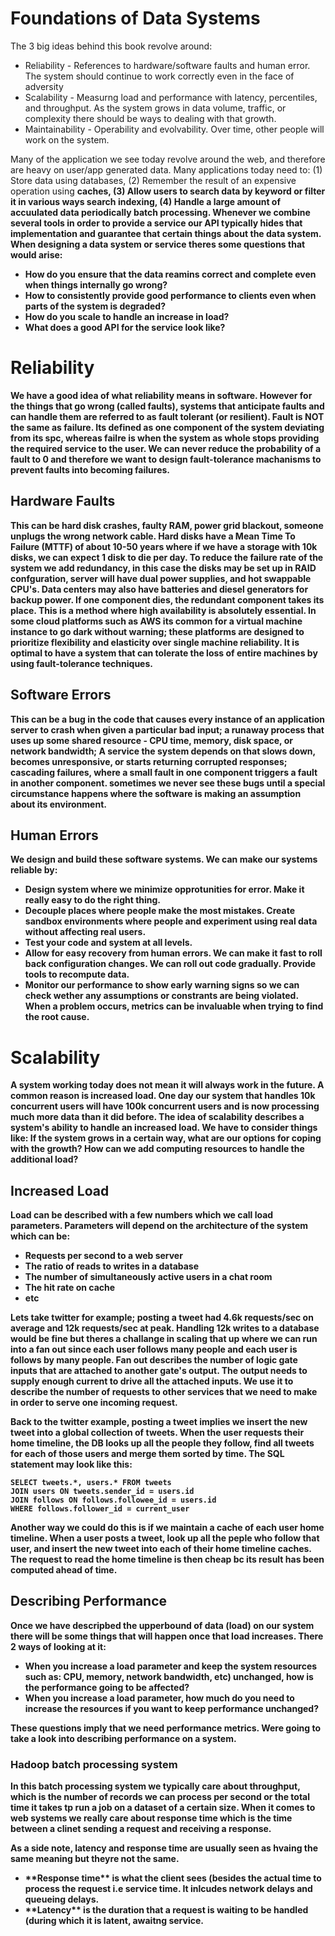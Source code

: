 # Foundations of Data Systems
The 3 big ideas behind this book revolve around:
<ul>
    <li>Reliability - References to hardware/software faults and human error. The system should continue to work correctly even in the face of adversity</li>
    <li>Scalability - Measurng load and performance with latency, percentiles, and throughput. As the system grows in data volume, traffic, or complexity there should be ways to dealing with that growth.</li>
    <li>Maintainability - Operability and evolvability. Over time, other people will work on the system.</li>
</ul>

Many of the application we see today revolve around the web, and therefore are heavy on user/app generated data. Many applications today need to: (1) Store data using <bold>databases</bold>, (2) Remember the result of an expensive operation using <b>caches<b>, (3) Allow users to search data by keyword or filter it in various ways <b>search indexing</b>, (4) Handle a large amount of accuulated data periodically <b>batch processing</b>. Whenever we combine several tools in order to provide a service our API typically hides that implementation and guarantee that certain things about the data system. When designing a data system or service theres some questions that would arise: 
<ul>
    <li>How do you ensure that the data reamins correct and complete even when things internally go wrong?</li>
    <li>How to consistently provide good performance to clients even when parts of the system is degraded?</li>
    <li>How do you scale to handle an increase in load?</li>
    <li>What does a good API for the service look like?</li>
</ul>

# Reliability
We have a good idea of what reliability means in software. However for the things that go wrong (called faults), systems that anticipate faults and can handle them are referred to as <b>fault tolerant</b> (or resilient). Fault is NOT the same as failure. Its defined as one component of the system deviating from its spc, whereas failre is when the system as whole stops providing the required service to the user. We can never reduce the probability of a fault to 0 and therefore we want to design fault-tolerance machanisms to prevent faults into becoming failures.


## Hardware Faults
This can be hard disk crashes, faulty RAM, power grid blackout, someone unplugs the wrong network cable. Hard disks have a <b>Mean Time To Failure (MTTF)</b> of about 10-50 years where if we have a storage with 10k disks, we can expect 1 disk to die per day. To reduce the failure rate of the system we add redundancy, in this case the disks may be set up in RAID confguration, server will have dual power supplies, and hot swappable CPU's. Data centers may also have batteries and diesel generators for backup power. If one component dies, the redundant component takes its place. This is a method where <b>high availability</b> is absolutely essential. In some cloud platforms such as AWS its common for a virtual machine instance to go dark without warning; these platforms are designed to prioritize flexibility and elasticity over single machine reliability. It is optimal to have a system that can tolerate the loss of entire machines by using fault-tolerance techniques. 

## Software Errors
This can be a bug in the code that causes every instance of an application server to crash when given a particular bad input; a runaway process that uses up some shared resource - CPU time, memory, disk space, or network bandwidth; A service the system depends on that slows down, becomes unresponsive, or starts returning corrupted responses; cascading failures, where a small fault in one component triggers a fault in another component. sometimes we never see these bugs until a special circumstance happens where the software is making an assumption about its environment. 

## Human Errors
We design and build these software systems. We can make our systems reliable by:
<ul>
    <li>Design system where we minimize opprotunities for error. Make it really easy to do the right thing.</li>
    <li>Decouple places where people make the most mistakes. Create sandbox environments where people and experiment using real data without affecting real users. </li>
    <li>Test your code and system at all levels.</li>
    <li>Allow for easy recovery from human errors. We can make it fast to roll back configuration changes. We can roll out code gradually. Provide tools to recompute data.</li>
    <li>Monitor our performance to show early warning signs so we can check wether any assumptions or constrants are being violated. When a problem occurs, metrics can be invaluable when trying to find the root cause. </li>
</ul>

# Scalability
A system working today does not mean it will always work in the future. A common reason is increased load. One day our system that handles 10k concurrent users will have 100k concurrent users and is now processing much more data than it did before. The idea of scalability describes a system's ability to handle an increased load. We have to consider things like: If the system grows in a certain way, what are our options for coping with the growth? How can we add computing resources to handle the additional load?

## Increased Load
Load can be described with a few numbers which we call <b>load parameters</b>. Parameters will depend on the architecture of the system which can be:
<ul>
    <li>Requests per second to a web server</li>
    <li>The ratio of reads to writes in a database</li>
    <li>The number of simultaneously active users in a chat room</li>
    <li>The hit rate on cache</li>
    <li>etc</li>
</ul>

Lets take twitter for example; posting a tweet had 4.6k requests/sec on average and 12k requests/sec at peak. Handling 12k writes to a database would be fine but theres a challange in scaling that up where we can run into a <b>fan out</b> since each user follows many people and each user is follows by many people. Fan out describes the number of logic gate inputs that are attached to another gate's output. The output needs to supply enough current to drive all the attached inputs. We use it to describe the number of requests to other services that we need to make in order to serve one incoming request. <br>

Back to the twitter example, posting a tweet implies we insert the new tweet into a global collection of tweets. When the user requests their home timeline, the DB looks up all the people they follow, find all tweets for each of those users and merge them sorted by time. The SQL statement may look like this:

```
SELECT tweets.*, users.* FROM tweets
JOIN users ON tweets.sender_id = users.id 
JOIN follows ON follows.followee_id = users.id 
WHERE follows.follower_id = current_user
```

Another way we could do this is if we maintain a cache of each user home timeline. When a user posts a tweet, look up all the peple who follow that user, and insert the new tweet into each of their home timeline caches. The request to read the home timeline is then cheap bc its result has been computed ahead of time. 

## Describing Performance
Once we have descripbed the upperbound of data (load) on our system there will be some things that will happen once that load increases. There 2 ways of looking at it:
<ul>
    <li>When you increase a load parameter and keep the system resources such as: CPU, memory, network bandwidth, etc) unchanged, how is the performance going to be affected?</li>
    <li>When you increase a load parameter, how much do you need to increase the resources if you want to keep performance unchanged?</li>
</ul>
These questions imply that we need performance metrics. Were going to take a look into describing performance on a system.<br>

### Hadoop batch processing system
In this batch processing system we typically care about throughput, which is the number of records we can process per second or the total time it takes tp run  a job on a dataset of a certain size. When it comes to web systems we really care about **response time** which is the time between a clinet sending a request and receiving a response.<br>

As a side note, latency and response time are usually seen as hvaing the same meaning but theyre not the same. 
<ul>
    <li>**Response time** is what the client sees (besides the actual time to process the request i.e service time. It inlcudes network delays and queueing delays.</li>
    <li>**Latency** is the duration that a request is waiting to be handled (during which it is latent, awaitng service.</li>
</ul>

